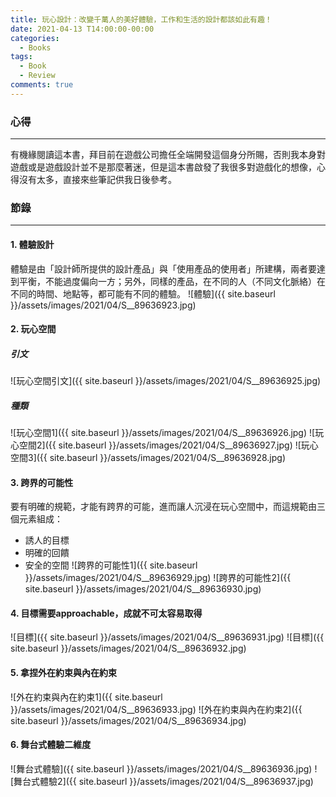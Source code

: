 ```yaml
---
title: 玩心設計：改變千萬人的美好體驗，工作和生活的設計都該如此有趣！
date: 2021-04-13 T14:00:00-00:00
categories:
  - Books
tags:
  - Book
  - Review
comments: true
---
```


### 心得

---

有機緣閱讀這本書，拜目前在遊戲公司擔任全端開發這個身分所賜，否則我本身對遊戲或是遊戲設計並不是那麼著迷，但是這本書啟發了我很多對遊戲化的想像，心得沒有太多，直接來些筆記供我日後參考。

### 節錄

---

#### 1. 體驗設計 
   體驗是由「設計師所提供的設計產品」與「使用產品的使用者」所建構，兩者要達到平衡，不能過度偏向一方；另外，同樣的產品，在不同的人（不同文化脈絡）在不同的時間、地點等，都可能有不同的體驗。
   ![體驗]({{ site.baseurl }}/assets/images/2021/04/S__89636923.jpg)
#### 2. 玩心空間
##### 引文
   ![玩心空間引文]({{ site.baseurl }}/assets/images/2021/04/S__89636925.jpg)
##### 種類
   ![玩心空間1]({{ site.baseurl }}/assets/images/2021/04/S__89636926.jpg)
   ![玩心空間2]({{ site.baseurl }}/assets/images/2021/04/S__89636927.jpg)
   ![玩心空間3]({{ site.baseurl }}/assets/images/2021/04/S__89636928.jpg)
#### 3. 跨界的可能性 
   要有明確的規範，才能有跨界的可能，進而讓人沉浸在玩心空間中，而這規範由三個元素組成：
   * 誘人的目標
   * 明確的回饋
   * 安全的空間
   ![跨界的可能性1]({{ site.baseurl }}/assets/images/2021/04/S__89636929.jpg)
   ![跨界的可能性2]({{ site.baseurl }}/assets/images/2021/04/S__89636930.jpg)

#### 4. 目標需要approachable，成就不可太容易取得
   ![目標]({{ site.baseurl }}/assets/images/2021/04/S__89636931.jpg)
   ![目標]({{ site.baseurl }}/assets/images/2021/04/S__89636932.jpg)
#### 5. 拿捏外在約束與內在約束  
   ![外在約束與內在約束1]({{ site.baseurl }}/assets/images/2021/04/S__89636933.jpg)
   ![外在約束與內在約束2]({{ site.baseurl }}/assets/images/2021/04/S__89636934.jpg)
#### 6. 舞台式體驗二維度
   ![舞台式體驗]({{ site.baseurl }}/assets/images/2021/04/S__89636936.jpg)
   ![舞台式體驗2]({{ site.baseurl }}/assets/images/2021/04/S__89636937.jpg)


